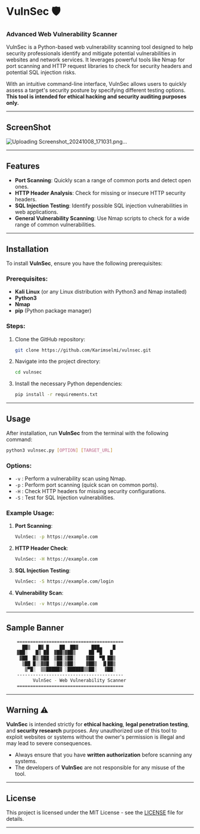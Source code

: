 # VulnSec 🛡️

### **Advanced Web Vulnerability Scanner**

VulnSec is a Python-based web vulnerability scanning tool designed to help security professionals identify and mitigate potential vulnerabilities in websites and network services. It leverages powerful tools like Nmap for port scanning and HTTP request libraries to check for security headers and potential SQL injection risks. 

With an intuitive command-line interface, VulnSec allows users to quickly assess a target's security posture by specifying different testing options. **This tool is intended for ethical hacking and security auditing purposes only.** 

---
## **ScreenShot**

![Uploading Screenshot_20241008_171031.png…]()

---

## **Features**

- **Port Scanning**: Quickly scan a range of common ports and detect open ones.
- **HTTP Header Analysis**: Check for missing or insecure HTTP security headers.
- **SQL Injection Testing**: Identify possible SQL injection vulnerabilities in web applications.
- **General Vulnerability Scanning**: Use Nmap scripts to check for a wide range of common vulnerabilities.

---

## **Installation**

To install **VulnSec**, ensure you have the following prerequisites:

### **Prerequisites:**

- **Kali Linux** (or any Linux distribution with Python3 and Nmap installed)
- **Python3** 
- **Nmap**
- **pip** (Python package manager)

### **Steps:**

1. Clone the GitHub repository:

    ```bash
    git clone https://github.com/Karimselmi/vulnsec.git
    ```

2. Navigate into the project directory:

    ```bash
    cd vulnsec
    ```

3. Install the necessary Python dependencies:

    ```bash
    pip install -r requirements.txt
    ```

---

## **Usage**

After installation, run **VulnSec** from the terminal with the following command:

```bash
python3 vulnsec.py [OPTION] [TARGET_URL]
```

### **Options:**

- `-v` : Perform a vulnerability scan using Nmap.
- `-p` : Perform port scanning (quick scan on common ports).
- `-H` : Check HTTP headers for missing security configurations.
- `-S` : Test for SQL Injection vulnerabilities.

### **Example Usage:**

1. **Port Scanning**:

    ```bash
    VulnSec: -p https://example.com
    ```

2. **HTTP Header Check**:

    ```bash
    VulnSec: -H https://example.com
    ```

3. **SQL Injection Testing**:

    ```bash
    VulnSec: -S https://example.com/login
    ```

4. **Vulnerability Scan**:

    ```bash
    VulnSec: -v https://example.com
    ```

---

## **Sample Banner**

```bash
    ========================================
      ██▒   █▓ █    ██  ██▓     ███▄    █  
    ▓██░   █▒ ██  ▓██▒▓██▒     ██ ▀█   █   
     ▓██  █▒░▓██  ▒██░▒██░    ▓██  ▀█ ██▒ 
      ▒██ █░░▓▓█  ░██░▒██░    ▓██▒  ▐▌██▒ 
       ▒▀█░  ▒▒█████▓ ░██████▒▒██░   ▓██░ 
    ----------------------------------------
          VulnSec - Web Vulnerability Scanner     
    ========================================
```

---

## **Warning** ⚠️

**VulnSec** is intended strictly for **ethical hacking**, **legal penetration testing**, and **security research** purposes. Any unauthorized use of this tool to exploit websites or systems without the owner's permission is illegal and may lead to severe consequences.

- Always ensure that you have **written authorization** before scanning any systems.
- The developers of **VulnSec** are not responsible for any misuse of the tool.

---

## **License**

This project is licensed under the MIT License - see the [LICENSE](LICENSE) file for details.

---
